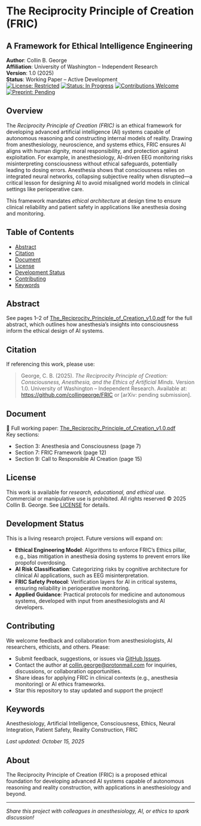 # The Reciprocity Principle of Creation (FRIC)
## A Framework for Ethical Intelligence Engineering

**Author**: Collin B. George  
**Affiliation**: University of Washington – Independent Research  
**Version**: 1.0 (2025)  
**Status**: Working Paper – Active Development  
[![License: Restricted](https://img.shields.io/badge/License-Restricted-blue.svg)](LICENSE) [![Status: In Progress](https://img.shields.io/badge/Status-In%20Progress-green.svg)](https://github.com/collingeorge/FRIC) [![Contributions Welcome](https://img.shields.io/badge/Contributions-Welcome-brightgreen.svg)](https://github.com/collingeorge/FRIC/issues) [![Preprint: Pending](https://img.shields.io/badge/Preprint-Pending-yellow.svg)](https://arxiv.org)

## Overview
The *Reciprocity Principle of Creation (FRIC)* is an ethical framework for developing advanced artificial intelligence (AI) systems capable of autonomous reasoning and constructing internal models of reality. Drawing from anesthesiology, neuroscience, and systems ethics, FRIC ensures AI aligns with human dignity, moral responsibility, and protection against exploitation. For example, in anesthesiology, AI-driven EEG monitoring risks misinterpreting consciousness without ethical safeguards, potentially leading to dosing errors. Anesthesia shows that consciousness relies on integrated neural networks, collapsing subjective reality when disrupted—a critical lesson for designing AI to avoid misaligned world models in clinical settings like perioperative care.

This framework mandates *ethical architecture* at design time to ensure clinical reliability and patient safety in applications like anesthesia dosing and monitoring.

## Table of Contents
- [Abstract](#abstract)
- [Citation](#citation)
- [Document](#document)
- [License](#license)
- [Development Status](#development-status)
- [Contributing](#contributing)
- [Keywords](#keywords)

## Abstract
See pages 1–2 of [The_Reciprocity_Principle_of_Creation_v1.0.pdf](The_Reciprocity_Principle_of_Creation_v1.0.pdf) for the full abstract, which outlines how anesthesia’s insights into consciousness inform the ethical design of AI systems.

## Citation
If referencing this work, please use:

> George, C. B. (2025). *The Reciprocity Principle of Creation: Consciousness, Anesthesia, and the Ethics of Artificial Minds*. Version 1.0. University of Washington – Independent Research. Available at: https://github.com/collingeorge/FRIC or [arXiv: pending submission].

## Document
📄 Full working paper: [The_Reciprocity_Principle_of_Creation_v1.0.pdf](The_Reciprocity_Principle_of_Creation_v1.0.pdf)  
Key sections:  
- Section 3: Anesthesia and Consciousness (page 7)  
- Section 7: FRIC Framework (page 12)  
- Section 9: Call to Responsible AI Creation (page 15)

## License
This work is available for *research, educational, and ethical use*. Commercial or manipulative use is prohibited. All rights reserved © 2025 Collin B. George. See [LICENSE](LICENSE) for details.

## Development Status
This is a living research project. Future versions will expand on:
- **Ethical Engineering Model**: Algorithms to enforce FRIC’s Ethics pillar, e.g., bias mitigation in anesthesia dosing systems to prevent errors like propofol overdosing.
- **AI Risk Classification**: Categorizing risks by cognitive architecture for clinical AI applications, such as EEG misinterpretation.
- **FRIC Safety Protocol**: Verification layers for AI in critical systems, ensuring reliability in perioperative monitoring.
- **Applied Guidance**: Practical protocols for medicine and autonomous systems, developed with input from anesthesiologists and AI developers.

## Contributing
We welcome feedback and collaboration from anesthesiologists, AI researchers, ethicists, and others. Please:  
- Submit feedback, suggestions, or issues via [GitHub Issues](https://github.com/collingeorge/FRIC/issues).  
- Contact the author at collin.george@protonmail.com for inquiries, discussions, or collaboration opportunities.  
- Share ideas for applying FRIC in clinical contexts (e.g., anesthesia monitoring) or AI ethics frameworks.  
- Star this repository to stay updated and support the project!

## Keywords
Anesthesiology, Artificial Intelligence, Consciousness, Ethics, Neural Integration, Patient Safety, Reality Construction, FRIC

*Last updated: October 15, 2025*

## About
The Reciprocity Principle of Creation (FRIC) is a proposed ethical foundation for developing advanced AI systems capable of autonomous reasoning and reality construction, with applications in anesthesiology and beyond.

---
*Share this project with colleagues in anesthesiology, AI, or ethics to spark discussion!*

